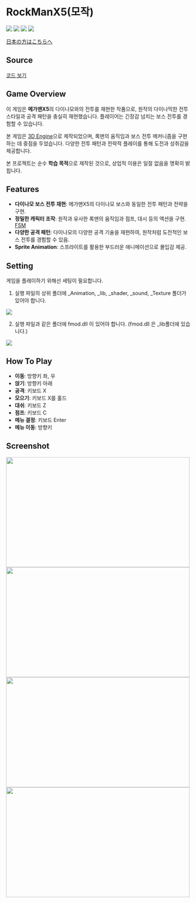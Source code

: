 # RockManX5(모작)

<img src ="https://img.shields.io/badge/Windows-0078D6?style=for-the-badge&logo=windows&logoColor=white"> <img src ="https://img.shields.io/badge/Direct_X-006600?style=for-the-badge&logo=directx&logoColor=black"> <img src ="https://img.shields.io/badge/c++-%2300599C.svg?style=for-the-badge&logo=c%2B%2B&logoColor=white"> <img src="https://img.shields.io/badge/fmod-000000?style=for-the-badge&logo=fmod&logoColor=white">

[日本の方はこちらへ](./README.JP.md)

## Source

[코드 보기](https://github.com/HongSongUi/RockMan/tree/master/Megaman)

## Game Overview
이 게임은 **메가맨X5**의 다이나모와의 전투를 재현한 작품으로, 원작의 다이나믹한 전투 스타일과 공격 패턴을 충실히 재현했습니다. 플레이어는 긴장감 넘치는 보스 전투를 경험할 수 있습니다.

본 게임은 [3D Engine](https://github.com/HongSongUi/Engine)으로 제작되었으며, 록맨의 움직임과 보스 전투 메커니즘을 구현하는 데 중점을 두었습니다. 다양한 전투 패턴과 전략적 플레이를 통해 도전과 성취감을 제공합니다.

본 프로젝트는 순수 **학습 목적**으로 제작된 것으로, 상업적 이용은 일절 없음을 명확히 밝힙니다.

## Features
- **다이나모 보스 전투 재현**: 메가맨X5의 다이나모 보스와 동일한 전투 패턴과 전략을 구현.
- **정밀한 캐릭터 조작**: 원작과 유사한 록맨의 움직임과 점프, 대시 등의 액션을 구현.　[FSM](https://github.com/HongSongUi/RockMan/tree/master/Megaman/FSM)
- **다양한 공격 패턴**: 다이나모의 다양한 공격 기술을 재현하여, 원작처럼 도전적인 보스 전투를 경험할 수 있음.
- **Sprite Animation**: 스프라이트를 활용한 부드러운 애니메이션으로 몰입감 제공.


## Setting
게임을 플레이하기 위해선 세팅이 필요합니다.

1. 실행 파일의 상위 폴더에 _Animation, _lib, _shader, _sound, _Texture 폴더가 있어야 합니다.

<img src ="https://github.com/user-attachments/assets/0cd8db05-fb8a-433e-af5e-655bde7dd8d9">

2. 실행 파일과 같은 폴더에 fmod.dll 이 있어야 합니다. (fmod.dll 은 _lib폴더에 있습니다.)

<img src ="https://github.com/user-attachments/assets/451ed600-6ba0-47be-9a40-9289b3c9b04a">

## How To Play
- **이동**: 방향키 좌, 우
- **앉기**: 방향키 아래
- **공격**: 키보드 X
- **모으기**: 키보드 X를 홀드
- **대쉬**: 키보드 Z
- **점프**: 키보드 C
- **메뉴 결정**: 키보드 Enter
- **메뉴 이동**: 방향키


## Screenshot
<img src="https://github.com/user-attachments/assets/5a00f104-b546-4c04-8af7-8c59e939db61" width="500" height="300"/>
<img src="https://github.com/user-attachments/assets/aba6effc-d574-4dd9-8f3b-01750b60b610" width="500" height="300"/>
<img src="https://github.com/user-attachments/assets/8c84129d-ea3a-4a37-9fd7-98affc551817" width="500" height="300"/>
<img src="https://github.com/user-attachments/assets/98172b1e-4c9f-4cbd-b138-48c4943297b6" width="500" height="300"/>
